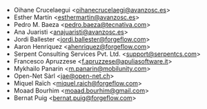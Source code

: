 - Oihane Crucelaegui \<<oihanecrucelaegi@avanzosc.es>\>
- Esther Martín \<<esthermartin@avanzosc.es>\>
- Pedro M. Baeza \<<pedro.baeza@tecnativa.com>\>
- Ana Juaristi \<<anajuaristi@avanzosc.es>\>
- Jordi Ballester \<<jordi.ballester@forgeflow.com>\>
- Aaron Henriquez \<<ahenriquez@forgeflow.com>\>
- Serpent Consulting Services Pvt. Ltd. \<<support@serpentcs.com>\>
- Francesco Apruzzese \<<f.apruzzese@apuliasoftware.it>\>
- Mykhailo Panarin \<<m.panarin@mobilunity.com>\>
- Open-Net Sàrl \<<jae@open-net.ch>\>
- Miquel Raïch \<<miquel.raich@forgeflow.com>\>
- Moaad Bourhim \<<moaad.bourhim@gmail.com>\>
- Bernat Puig \<<bernat.puig@forgeflow.com>\>
